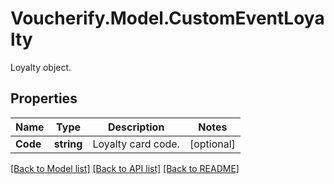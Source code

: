 # Voucherify.Model.CustomEventLoyalty
Loyalty object.

## Properties

Name | Type | Description | Notes
------------ | ------------- | ------------- | -------------
**Code** | **string** | Loyalty card code. | [optional] 

[[Back to Model list]](../README.md#documentation-for-models) [[Back to API list]](../README.md#documentation-for-api-endpoints) [[Back to README]](../README.md)

